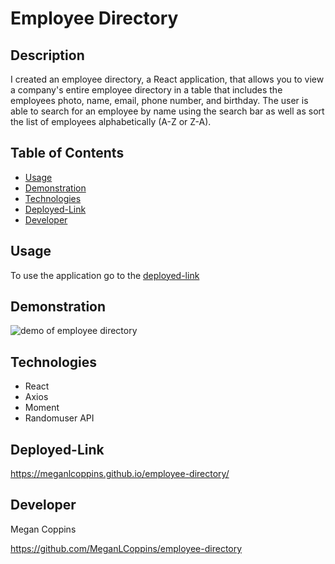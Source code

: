 # Employee Directory

## Description

I created an employee directory, a React application, that allows you to view a company's entire employee directory in a table that includes the employees photo, name, email, phone number, and birthday. The user is able to search for an employee by name using the search bar as well as sort the list of employees alphabetically (A-Z or Z-A).

## Table of Contents
* [Usage](#Usage)
* [Demonstration](#Demonstration)
* [Technologies](#Technologies)
* [Deployed-Link](#Deployed-Link)
* [Developer](#Developer)

## Usage

To use the application go to the [deployed-link](#Deployed-Link)

## Demonstration

<img src="https://media.giphy.com/media/dTWRvxyzOGhfZX3bq2/giphy.gif" alt="demo of employee directory">

## Technologies
* React
* Axios
* Moment
* Randomuser API

## Deployed-Link

https://meganlcoppins.github.io/employee-directory/

## Developer

Megan Coppins

https://github.com/MeganLCoppins/employee-directory